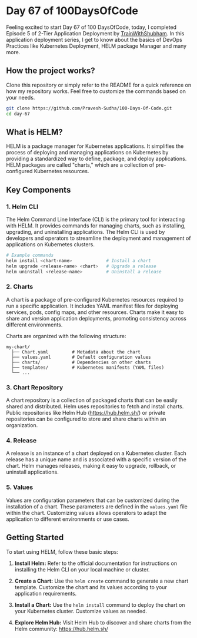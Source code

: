 # Day 67 of 100DaysOfCode

Feeling excited to start Day 67 of 100 DaysOfCode, today, I completed Episode 5 of 2-Tier Application Deployment by [TrainWithShubham](https://youtu.be/LxPd81wiUP4?si=cXEomQ_O9eTDgZZZ). In this application deployment series, I get to know about the basics of DevOps Practices like Kubernetes Deployment, HELM package Manager and many more. 

## How the project works?

Clone this repository or simply refer to the README for a quick reference on how my repository works. Feel free to customize the commands based on your needs.

```bash
git clone https://github.com/Pravesh-Sudha/100-Days-Of-Code.git
cd day-67
```

## What is HELM?

HELM is a package manager for Kubernetes applications. It simplifies the process of deploying and managing applications on Kubernetes by providing a standardized way to define, package, and deploy applications. HELM packages are called "charts," which are a collection of pre-configured Kubernetes resources.

## Key Components

### 1. Helm CLI

The Helm Command Line Interface (CLI) is the primary tool for interacting with HELM. It provides commands for managing charts, such as installing, upgrading, and uninstalling applications. The Helm CLI is used by developers and operators to streamline the deployment and management of applications on Kubernetes clusters.

```bash
# Example commands
helm install <chart-name>             # Install a chart
helm upgrade <release-name> <chart>   # Upgrade a release
helm uninstall <release-name>         # Uninstall a release
```

### 2. Charts

A chart is a package of pre-configured Kubernetes resources required to run a specific application. It includes YAML manifest files for deploying services, pods, config maps, and other resources. Charts make it easy to share and version application deployments, promoting consistency across different environments.

Charts are organized with the following structure:

```plaintext
my-chart/
  ├── Chart.yaml         # Metadata about the chart
  ├── values.yaml        # Default configuration values
  ├── charts/            # Dependencies on other charts
  ├── templates/         # Kubernetes manifests (YAML files)
  └── ...
```

### 3. Chart Repository

A chart repository is a collection of packaged charts that can be easily shared and distributed. Helm uses repositories to fetch and install charts. Public repositories like Helm Hub (https://hub.helm.sh/) or private repositories can be configured to store and share charts within an organization.

### 4. Release

A release is an instance of a chart deployed on a Kubernetes cluster. Each release has a unique name and is associated with a specific version of the chart. Helm manages releases, making it easy to upgrade, rollback, or uninstall applications.

### 5. Values

Values are configuration parameters that can be customized during the installation of a chart. These parameters are defined in the `values.yaml` file within the chart. Customizing values allows operators to adapt the application to different environments or use cases.

## Getting Started

To start using HELM, follow these basic steps:

1. **Install Helm:** Refer to the official documentation for instructions on installing the Helm CLI on your local machine or cluster.

2. **Create a Chart:** Use the `helm create` command to generate a new chart template. Customize the chart and its values according to your application requirements.

3. **Install a Chart:** Use the `helm install` command to deploy the chart on your Kubernetes cluster. Customize values as needed.

4. **Explore Helm Hub:** Visit Helm Hub to discover and share charts from the Helm community: https://hub.helm.sh/

